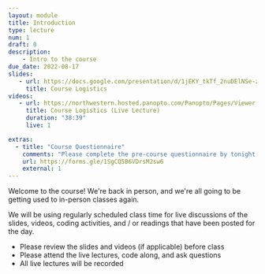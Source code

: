 ```yaml
---
layout: module
title: Introduction
type: lecture
num: 1
draft: 0
description:
    - Intro to the course
due_date: 2022-08-17
slides:
   - url: https://docs.google.com/presentation/d/1jEKY_tkTf_2nuDElNSe-zGqHXSnXwqJ7DRK9p5kDmgg/edit?usp=sharing
     title: Course Logistics
videos:
   - url: https://northwestern.hosted.panopto.com/Panopto/Pages/Viewer.aspx?id=7a215e76-1a96-467f-bd36-adab00f6fdeb
     title: Course Logistics (Live Lecture)
     duration: "38:39"
     live: 1

extras:
  - title: "Course Questionnaire"
    comments: "Please complete the pre-course questionnaire by tonight (9/22)!"
    url: https://forms.gle/1SgCQ5B6VDrsM2sw6
    external: 1
---
```


Welcome to the course! We're back in person, and we're all going to be getting used to in-person classes again.

We will be using regularly scheduled class time for live discussions of the slides, videos, coding activities, and / or readings that have been posted for the day. 

* Please review the slides and videos (if applicable) before class
* Please attend the live lectures, code along, and ask questions
* All live lectures will be recorded
